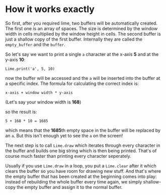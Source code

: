 # How it works exactly

So first, after you required lime, two buffers will be automatically created. The first one is an array of spaces. The size is determined by the window width in cells multiplied by the window height in cells. The second buffer is just a shallow copy of the first buffer.
Internally they are called the `empty_buffer` and the `buffer`.

So let's say we want to print a single `a` character at the x-axis **5** and at the y-axis **10**:

```crystal
Lime.print('a', 5, 10)
```

now the buffer will be accessed and the `a` will be inserted into the buffer at a specific index. The formula for calculating the correct index is:

```crystal
x-axis + window width * y-axis
```

(Let's say your window width is **168**)

so the result is:

```crystal
5 + 168 * 10 = 1685
```

which means that the **1685**th empty space in the buffer will be replaced by an `a`. But this isn't enough yet to see the `a` on the screen!

The next step is to call `Lime.draw` which iterates through every character in the buffer and builds one big string which is then being printed. That's of course much faster than printing every character seperately.

Usually if you use `Lime.draw` in a loop, you put a `Lime.clear` after it which clears the buffer so you have room for drawing new stuff. And that's where the empty buffer that has been created at the beginning comes into play: instead of rebuilding the whole buffer every time again, we simply shallow-copy the empty buffer and assign it to the normal buffer.
